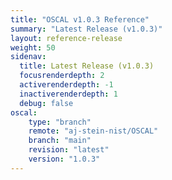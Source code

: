 ```yaml
---
title: "OSCAL v1.0.3 Reference"
summary: "Latest Release (v1.0.3)"
layout: reference-release
weight: 50
sidenav:
  title: Latest Release (v1.0.3)
  focusrenderdepth: 2
  activerenderdepth: -1
  inactiverenderdepth: 1
  debug: false
oscal:
    type: "branch"
    remote: "aj-stein-nist/OSCAL"
    branch: "main"
    revision: "latest"
    version: "1.0.3"
---
```

